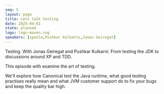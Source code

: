 ```yaml
---
seq: 5
layout: page
title: Lets talk testing
date: 2025-04-01
state: planned
logo: logo-maven.svg
speakers: [spoole,Pushkar Kulkarni,Jonas Geiregat]
---
```

Testing. With Jonas Geiregat and Pushkar Kulkarni. From testing the JDK to discussions around XP and TDD.

This episode with examine the art of testing. 

We'll explore how Canonical test the Java runtime, what good testing practises really mean and what JVM customer support do to fix your bugs and keep the quality bar high.
